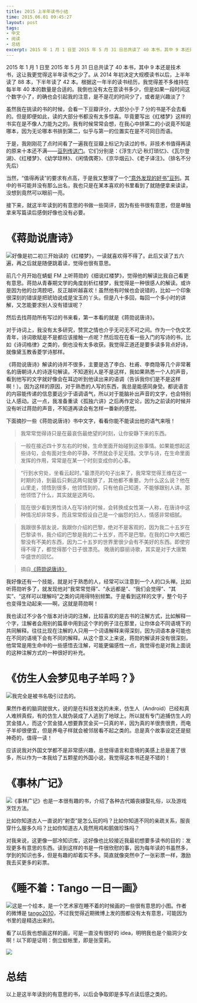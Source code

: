 ```yaml
---
title: 2015 上半年读书小结
time: 2015.06.01 09:45:27
layout: post
tags:
- 中文
- 阅读
- 总结
excerpt: 2015 年 1 月 1 日至 2015 年 5 月 31 日总共读了 40 本书，其中 9 本还是技术书，这让我更觉得这半年读书之少了。从 2014 年初决定大规模读书以后，上半年读了 88 本，下半年读了 42 本。根据这一年半的读书经历，我觉得差不多维持在每半年 40 本的数量是合适的。我倒也没有太在意读书多少，但是如果一段时间这个数字小了，的确也会引起我的注意，是不是花的时间少了，或者是兴趣淡了？
---
```


2015 年 1 月 1 日至 2015 年 5 月 31 日总共读了 40 本书，其中 9 本还是技术书，这让我更觉得这半年读书之少了。从 2014 年初决定大规模读书以后，上半年读了 88 本，下半年读了 42 本。根据这一年半的读书经历，我觉得差不多维持在每半年 40 本的数量是合适的。我倒也没有太在意读书多少，但是如果一段时间这个数字小了，的确也会引起我的注意，是不是花的时间少了，或者是兴趣淡了？

虽然我在挑读的书的时候，会看一下豆瓣评分，大部分小于 7 分的书是不会去看的。但是即便如此，读的大部分书都没有太多惊喜。毕竟要写出《红楼梦》这样的书实在是不像人力能为之的。我有时候常常会想，在我心中排第二的小说竟不知是哪本，因为无论哪本书排到第二，似乎与第一的位置实在是不可同日而语。

于是，我刚刚花了点时间看了一遍我在豆瓣上标记为读过的书，非技术书值得再读的原来十本还不满——<a href="http://www.douban.com/doulist/39632745" target="_blank">豆列传送门</a>。它们分别是：《浮生六记·秋灯琐忆》、《瓦尔登湖》、《红楼梦》、《幼学琼林》、《闲情偶寄》、《京华烟云》、《老子译注》。（排名不分先后）

当然，“值得再读”的要求有点高，于是我又整理了一个<a href="http://www.douban.com/doulist/39633646/" target="_blank">“意外发现的好书”豆列</a>。其中的书可能并没有那么出名，我也只是在某本喜欢的书里看到了就随便拿来读读，没想到竟然可以眼前一亮。

接下来，就这半年读到的有意思的书做一些简评，因为有些书很有意思，但是单独拿来写篇读后感倒好像也没有必要。

# 《蒋勋说唐诗》

<a href="http://book.douban.com/subject/10354427/" target="_blank"><img class="book-img" src="{{ site.url }}/img/loading.gif" data-src="http://img4.douban.com/mpic/s7039789.jpg" /></a>好像是初二初三开始读的《红楼梦》，一读就喜欢得不得了。此后又读了五六遍，再之后就是随便跳着读，觉得也很有意思。

前几个月开始在蜻蜓 FM 上听蒋勋的《细说红楼梦》，觉得他的解读比我自己看更有意思。蒋勋从青春期文学的角度剖析红楼梦，我觉得是一种很感人的解读。或许是因为他的台湾腔吧，反正越听越喜欢！虽然他有时候也会说错的，比如一个印象很深刻的错误是把琥珀说成是宝玉的丫头。但是八十多回，每回一个多小时的讲解，又怎能要求别人没有错误呢？

然后去找蒋勋所有写过的书来看，第一本看的就是《蒋勋说唐诗》。

对于诗词上，我没有太多研究，赞赏之情也介乎无可无不可之间。作为一个伪文艺青年，诗词歌赋是不是都应该接触一点呢？然后现在在看一些入门的写诗的书，比如《诗词格律》之类的，倒也没有太多收获。我觉得正道还是要多读多背点好诗，就像黛玉教香菱学诗那样。

《蒋勋说唐诗》解读的诗并不很多，主要是选了李白、杜甫、李商隐等几个非常著名的唐朝诗人的诗逐句解读。不知道别人是不是这样，我如果熟悉一个人的声音，看到他写的文字就好像会在耳边听到他读出来的语调（告诉我你们是不是这样啊！）。因为这样的原因，对于熟悉的人写的东西，我总是能感同身受。都说语言的内容能传递的信息要远少于语调语气，所以对于能脑补出声音的文字，也会特别让人感动。这一点，我准备重读《孤独六讲》之后再作定论，因为之前读的时候并没有听过蒋勋的声音，不知道再读会有怎样一番新的感觉。

下面摘抄一些《蒋勋说唐诗》书中文字，看看你能不能读出他的语气来哦！

> 我常常觉得诗只是在最哀伤最绝望的时刻，让你安静下来的东西。

> 一般在接近四十岁左右的时候，生命里面开始碰到这些事情。如果能想起这些诗句，会有面对生命的平静，不然就会手足无措。文学与诗，在生命里面发挥的作用，常常是在某一个时刻变成你的心事。

> “行到水穷处，坐看云起时。”最漂亮的句子出来了，我常常觉得王维在这一时期的诗，到最后只剩这两句就够了，其他都不重要。为什么这么说？他在山里走，领悟到很多，他领悟到的，只有他自己知道，不能够跟别人讲。那他领悟了什么，其实就是这两句。

> 现在很少看到男性诗人在写诗的时候，会转换成女性第一人称，在唐诗中这种情况却非常多，而且常常假设自己是一个幽怨的妇人，情感非常细腻。

> 我跟很多朋友说，我跟你介绍的巴黎，绝对不是客观的，因为我二十五岁在巴黎读书，我介绍的巴黎是我的二十五岁，而不是巴黎。在我的口中大概巴黎没有不美的东西，因为二十五岁的世界里很少会有不美好的东西。即使穷得不得了，都觉得那个日子很漂亮。 晚唐的靡丽诗歌，其实是对于大唐繁华盛世的回忆。

> 摘自<a href="http://book.douban.com/subject/10354427/" target="_blank">《蒋勋说唐诗》</a>

我好像还有一个技能，就是对于熟悉的人，经常可以注意到一个人的口头禅。比如听蒋勋听多了，就发现他对“我常常觉得”、“永远都是”、“我们会觉得”、“其实”、“这样可以理解吗”之类的词用得特别频繁。于是看到这样的文字，整个句子也变得生动起来——啊，这就是蒋勋啊！

我也读过不少各个版本对诗词的注解，比较喜欢的是古书的注解方式，比如解释一个字，注解者会用别的篇章中用到这个字的例子注在那里，让你体会不同语境下的共同解释。往往比现在注解的人只用一个词语解释来得深刻，因为词语本身可能也在不同的语境下会有不同的解释。从这个意义上来说，蒋勋的解读并没有很深刻，他常常是用生命中的一些感悟去注解，可能更偏感性一点，我觉得也是对我上面说的这种注解方式的一种很好的补充。

# 《仿生人会梦见电子羊吗？》

<a href="http://book.douban.com/subject/24715686/" target="_blank"><img class="book-img" src="{{ site.url }}/img/loading.gif" data-src="http://img3.douban.com/mpic/s26858994.jpg" /></a>我完全是被书名吸引过去的。

果然作者的脑洞就很大，说的是在科技发达的未来，仿生人（Android）已经和真人难辨真假，有的仿生人就伪装成了人逃到了地球上。所以就有专门追捕仿生人的赏金猎人，而这个赏金猎人想要靠赏金买一只真的羊，因为真的羊很贵很贵，而电子羊却很便宜，但是养电子样就会被邻居看不起之类的。总是真个故事设定还是挺神奇的，值得一读！

应该说我对外国文学都不是非常感兴趣，总觉得语言和意境的美感上总是差了很多，所以作为一本我给了五颗星的外国小说，我觉得这本书还是不错的！

# 《事林广记》

<a href="http://book.douban.com/subject/6423973/" target="_blank"><img class="book-img" src="{{ site.url }}/img/loading.gif" data-src="http://img4.douban.com/mpic/s6391678.jpg" /></a>《事林广记》也是一本很有趣的书，介绍了各种古代婚丧嫁娶礼俗，以及游戏烹饪方法。

比如你知道古人一直说的“射壶”是怎么玩的吗？比如你知道不同的亲疏关系，服丧穿什么服多久吗？比如你知道古人竟然用鸡和鹅做珍珠吗？

对我来说，这更像一部冷知识库，这好像也比较接近我最初想要多读书的目的：发现更多有意思的东西。读到这样的书是一件很欣慰的事，因为每年读的书虽然多，学到的知识也多，但是有趣的却着实不多。简直就像突然中了一张彩票一样，激励我去买更多的彩票。

# 《睡不着：Tango 一日一画》

<a href="http://book.douban.com/subject/25775445/" target="_blank"><img class="book-img" src="{{ site.url }}/img/loading.gif" data-src="http://img3.douban.com/mpic/s27146411.jpg" /></a>这是一个绘本，是一个艺术家在睡不着的时候画的一些很有意思的小图。作者的微博是 <a href="http://weibo.com/tangocartoon" target="_blank">tango2010</a>，不过我觉得近期微博上发的图都没有太有意思，可能因为书里的是精选出来的。

看了以后我也想画这样的画，可是一直没有很好的 idea，明明我也是个脑洞少女啊！以下即是证明：倒立蚊帐里，即是张雯莉。

<img class="single-img" src="{{ site.url }}/img/loading.gif" data-src="{{ site.url }}/img/post/2015-06-01-reading-report-1.jpg" />

# 总结

以上是这半年读到的有意思的书，以后会争取即是多写点读后感之类的。
